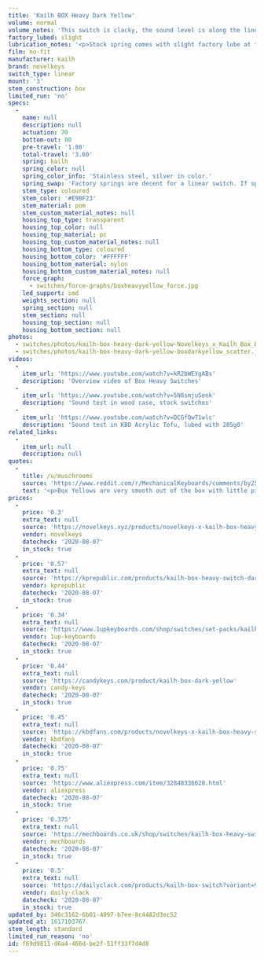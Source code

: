 ```yaml
---
title: 'Kailh BOX Heavy Dark Yellow'
volume: normal
volume_notes: 'This switch is clacky, the sound level is along the lines of most average budget linears (i.e. Gateron Yellows) but without as much of the scratch.'
factory_lubed: slight
lubrication_notes: '<p>Stock spring comes with slight factory lube at the bottom of the spring and a slight bit on the legs. However, there&#8217;s still a bit of spring ping and a slight bit of scratchiness. Both of these qualities can be solved with Krytox 205g0 and/or GPL 105. Otherwise, it&#8217;s a fairly smooth stock switch.</p>'
film: no-fit
manufacturer: kailh
brand: novelkeys
switch_type: linear
mount: '3'
stem_construction: box
limited_run: 'no'
specs:
  -
    name: null
    description: null
    actuation: 70
    bottom-out: 80
    pre-travel: '1.80'
    total-travel: '3.60'
    spring: kailh
    spring_color: null
    spring_color_info: 'Stainless steel, silver in color.'
    spring_swap: 'Factory springs are decent for a linear switch. If spring swapping it should be noted this is a Kailh Box spring.'
    stem_type: coloured
    stem_color: '#E9BF23'
    stem_material: pom
    stem_custom_material_notes: null
    housing_top_type: transparent
    housing_top_color: null
    housing_top_material: pc
    housing_top_custom_material_notes: null
    housing_bottom_type: coloured
    housing_bottom_color: '#FFFFFF'
    housing_bottom_material: nylon
    housing_bottom_custom_material_notes: null
    force_graph:
      - switches/force-graphs/boxheavyyellow_force.jpg
    led_support: smd
    weights_section: null
    spring_section: null
    stem_section: null
    housing_top_section: null
    housing_bottom_section: null
photos:
  - switches/photos/kailh-box-heavy-dark-yellow-Novelkeys_x_Kailh_Box_Dark_Yellow_1024x1024@2x.jpg
  - switches/photos/kailh-box-heavy-dark-yellow-boxdarkyellow_scatter.jpg
videos:
  -
    item_url: 'https://www.youtube.com/watch?v=kR2bWEYgABs'
    description: 'Overview video of Box Heavy Switches'
  -
    item_url: 'https://www.youtube.com/watch?v=5N8smjuSenk'
    description: 'Sound test in wood case, stock switches'
  -
    item_url: 'https://www.youtube.com/watch?v=DCGfQwT1wlc'
    description: 'Sound test in KBD Acrylic Tofu, lubed with 205g0'
related_links:
  -
    item_url: null
    description: null
quotes:
  -
    title: /u/muschrooms
    source: 'https://www.reddit.com/r/MechanicalKeyboards/comments/by25m6/kailh_box_dark_yellow_switches/eqclork?utm_source=share&utm_medium=web2x'
    text: '<p>Box Yellows are very smooth out of the box with little ping. Due to their linearity, you can&#8217;t easily tell when they&#8217;ve actuated unless you bottom out, which combined with their spring weight, can get fatiguing over time. They can have a nice muted &#8216;pop&#8217; ey sound. They feel heavier than Clears unless you train yourself not to bottom out.</p>'
prices:
  -
    price: '0.3'
    extra_text: null
    source: 'https://novelkeys.xyz/products/novelkeys-x-kailh-box-heavy-switches?variant=3747940007976'
    vendor: novelkeys
    datecheck: '2020-08-07'
    in_stock: true
  -
    price: '0.57'
    extra_text: null
    source: 'https://kprepublic.com/products/kailh-box-heavy-switch-dark-yellow-burnt-orange-pale-blue-rgb-smd-switches-dustproof-switch-for-mechanical-keyboard-ip56-mx-1-px-48-switches?variant=9280911376428'
    vendor: kprepublic
    datecheck: '2020-08-07'
    in_stock: true
  -
    price: '0.34'
    extra_text: null
    source: 'https://www.1upkeyboards.com/shop/switches/set-packs/kailh-box-heavy-switches/'
    vendor: 1up-keyboards
    datecheck: '2020-08-07'
    in_stock: true
  -
    price: '0.44'
    extra_text: null
    source: 'https://candykeys.com/product/kailh-box-dark-yellow'
    vendor: candy-keys
    datecheck: '2020-08-07'
    in_stock: true
  -
    price: '0.45'
    extra_text: null
    source: 'https://kbdfans.com/products/novelkeys-x-kailh-box-heavy-switches-10pcs'
    vendor: kbdfans
    datecheck: '2020-08-07'
    in_stock: true
  -
    price: '0.75'
    extra_text: null
    source: 'https://www.aliexpress.com/item/32848336628.html'
    vendor: aliexpress
    datecheck: '2020-08-07'
    in_stock: true
  -
    price: '0.375'
    extra_text: null
    source: 'https://mechboards.co.uk/shop/switches/kailh-box-heavy-switches/'
    vendor: mechboards
    datecheck: '2020-08-07'
    in_stock: true
  -
    price: '0.5'
    extra_text: null
    source: 'https://dailyclack.com/products/kailh-box-switch?variant=9946278363178'
    vendor: daily-clack
    datecheck: '2020-08-07'
    in_stock: true
updated_by: 346c3162-6b01-4097-b7ee-8c4482d3ec52
updated_at: 1617103767
stem_length: standard
limited_run_reason: 'no'
id: f69d9811-d6a4-466d-be2f-51ff33f7d4d8
---
```

